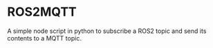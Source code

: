 # ROS2MQTT
A simple node script in python to subscribe a ROS2 topic and send its contents to a MQTT topic.
